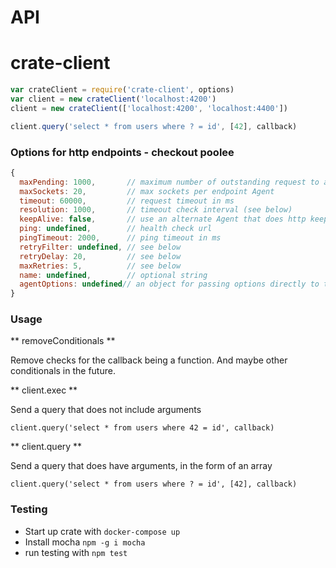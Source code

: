 
# API

# crate-client

```javascript
var crateClient = require('crate-client', options)
var client = new crateClient('localhost:4200')
client = new crateClient(['localhost:4200', 'localhost:4400'])

client.query('select * from users where ? = id', [42], callback)
```

### Options for http endpoints - checkout poolee

```javascript
{
  maxPending: 1000,       // maximum number of outstanding request to allow
  maxSockets: 20,         // max sockets per endpoint Agent
  timeout: 60000,         // request timeout in ms
  resolution: 1000,       // timeout check interval (see below)
  keepAlive: false,       // use an alternate Agent that does http keep-alive properly
  ping: undefined,        // health check url
  pingTimeout: 2000,      // ping timeout in ms
  retryFilter: undefined, // see below
  retryDelay: 20,         // see below
  maxRetries: 5,          // see below
  name: undefined,        // optional string
  agentOptions: undefined// an object for passing options directly to the Http Agent
}
```

### Usage

** removeConditionals **

Remove checks for the callback being a function. And maybe other conditionals in the future.

** client.exec **

Send a query that does not include arguments

`client.query('select * from users where 42 = id', callback)`

** client.query **

Send a query that does have arguments, in the form of an array

`client.query('select * from users where ? = id', [42], callback)`


### Testing

- Start up crate with `docker-compose up`
- Install mocha `npm -g i mocha`
- run testing with `npm test`
